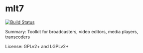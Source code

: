 #           mlt7

[![Build Status](https://travis-ci.org/UnitedRPMs/mlt7.svg?branch=master)](https://travis-ci.org/UnitedRPMs/mlt7)
 
Summary:        Toolkit for broadcasters, video editors, media players, transcoders
 
License: 	GPLv2+ and LGPLv2+
 
